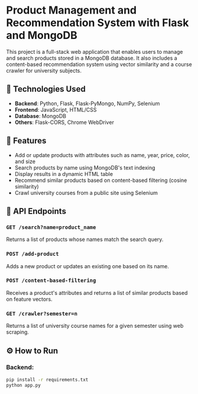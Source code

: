 # Product Management and Recommendation System with Flask and MongoDB

This project is a full-stack web application that enables users to manage and search products stored in a MongoDB database. It also includes a content-based recommendation system using vector similarity and a course crawler for university subjects.

## 🔧 Technologies Used

- **Backend**: Python, Flask, Flask-PyMongo, NumPy, Selenium
- **Frontend**: JavaScript, HTML/CSS
- **Database**: MongoDB
- **Others**: Flask-CORS, Chrome WebDriver

## 🚀 Features

- Add or update products with attributes such as name, year, price, color, and size
- Search products by name using MongoDB's text indexing
- Display results in a dynamic HTML table
- Recommend similar products based on content-based filtering (cosine similarity)
- Crawl university courses from a public site using Selenium

## 📁 API Endpoints

### `GET /search?name=product_name`
Returns a list of products whose names match the search query.

### `POST /add-product`
Adds a new product or updates an existing one based on its name.

### `POST /content-based-filtering`
Receives a product's attributes and returns a list of similar products based on feature vectors.

### `GET /crawler?semester=n`
Returns a list of university course names for a given semester using web scraping.

## ⚙️ How to Run

### Backend:
```bash
pip install -r requirements.txt
python app.py
